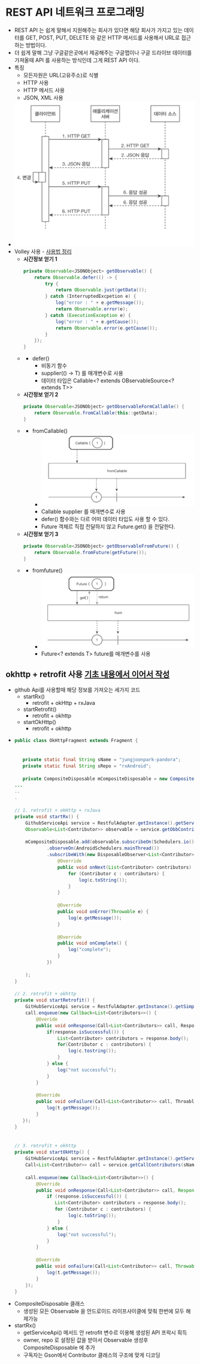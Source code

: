 REST API 네트워크 프로그래밍
===
* REST API 는 쉽게 말해서 지원해주는 회사가 있다면 해당 회사가 가지고 있는 데이터를 GET, POST, PUT, DELETE 와 같은 HTTP 메서드를 사용해서 URL로 접근하는 방법이다.
* 더 쉽게 말해 그냥 구글같은곳에서 제공해주는 구글맵이나 구글 드라이브 데이터를 가져올때 API 를 사용하는 방식인데 그게 REST API 이다.
* 특징
  * 모든자원은 URL(고유주소)로 식별
  * HTTP 사용
  * HTTP 메서드 사용
  * JSON, XML 사용
* ![](img/restapi.png)
* Volley 사용 - [사용법 정리](https://github.com/sdk0213/Knowledge-Storage/blob/master/Library/Volley.md)
  * **시간정보 얻기 1**
    ```java
    private Observable<JSONObject> getObservable() {
        return Observable.defer(() -> {
            try {
                return Observable.just(getData());
            } catch (InterruptedExcpetion e) {
                log("error : " + e.getMessage());
                return Observable.error(e);
            } catch (ExecutionException e) {
                log("error : " + e.getCause());
                return Observable.error(e.getCause());
            }
        });
    }
  *    
    * defer()
      * 비동기 함수
      * supplier(() -> T) 를 매개변수로 사용
      * 데이터 타입은 Callable<? extends OBservableSource<? extends T>>
  * **시간정보 얻기 2**
    ```java
    private Observable<JSONObject> getObservableFormCallable() {
        return Observable.fromCallable(this::getData);
    }
  * 
    * fromCallable()
      * ![](img/fromcallable.png)
      * Callable<? extends ?> supplier 를 매개변수로 사용
      * defer() 함수와는 다르 어떠 데이터 타입도 사용 할 수 있다.
      * Future 객체르 직접 전달하지 않고 Future.get() 을 전달한다.
  * **시간정보 얻기 3**
    ```java
    private Observable<JSONObject> getObservableFromFuture() {
        return Observable.fromFuture(getFuture());
    }
  * 
    * fromfuture()
      * ![](img/fromfuture.png)
      * Future<? extends T> future를 매개변수를 사용

okhttp + retrofit 사용 [기초 내용에서 이어서 작성](https://github.com/sdk0213/Knowledge-Storage/blob/master/Library/Retrofit.md)
---
* github Api를 사용할때 해당 정보를 가져오는 세가지 코드
  * startRx()
    * retrofit + okHttp + rxJava
  * startRetrofit()
    * retrofit + okhttp
  * startOkHttp()
    * retrofit + okhttp
* ```java
  public class OkHttpFragment extends Fragment {
     
     
     private static final String sName = "jungjoonpark-pandora";
     private static final String sRepo = "rxAndroid";
     
     private CompositeDisposable mCompositeDisposable = new CompositeDisposable();
  ...
  ..
  .

  // 1. retrofit + okHttp + rxJava
  private void startRx() {
      GithubServiceApi service = RestfulAdapter.getInstance().getServiceApi();
      Observable<List<Contributor>> observable = service.getObbContributors(sName, sRepo);
 
      mCompositeDisposable.add(observable.subscribeOn(Schedulers.io())
              .observeOn(AndroidSchedulers.mainThread())
              .subscribeWith(new DisposableObserver<List<Contributor>>() {
                  @Override
                  public void onNext(List<Contributor> contributors) {
                      for (Contributor c : contributors) {
                          log(c.toString());
                      }
                  }

                  @Override
                  public void onError(Throwable e) {
                      log(e.getMessage());
                  }

                  @Override
                  public void onComplete() {
                      log("complete");
                  }
              })

      );
  }
  
  // 2. retrofit + okhttp
  private void startRetrofit() {
      GitHubServiceApi service = RestfulAdapter.getInstance().getSimpleApi();
      call.enqueue(new Callback<List<Contributors>>() {
          @Overide
          public void onResponse(Call<List<Contributors>> call, Respons<List<Contributor>> reponse) {
              if(response.isSuccessful()) {
                  List<Contributor> contributors = response.body();
                  for(Contributor c : contributors) {
                      log(c.tostring());
                  }
              } else {
                  log("not successful");
              }       
          }
 
          @Override
          public void onFailure(Call<List<Contributor>> call, Throable t) {
              log(t.getMessage());
          }
     });
  }
  
  
  // 3. retrofit + okhttp
  private void startOkHttp() {
      GitHubServiceApi service = RestfulAdapter.getInstance().getServiceApi();
      Call<List<Contributor>> call = service.getCallContributors(sName, sRepo);

      call.enqueue(new Callback<List<Contributor>>() {
          @Override
          public void onResponse(Call<List<Contributor>> call, Response<List<Contributor>> response) {
              if (response.isSuccessful()) {
                 List<Contributor> contributors = response.body();
                 for (Contributor c : contributors) {
                      log(c.toString());
                  }
              } else {
                  log("not successful");
              }
          }

          @Override
          public void onFailure(Call<List<Contributor>> call, Throwable t) {
              log(t.getMessage());
          }
      });
  }
* CompositeDisposable 클래스
  * 생성된 모든 Observable 을 안드로이드 라이프사이클에 맞춰 한번에 모두 해제가능
* startRx()
  * getServiceApi() 메서드 안 retrofit 변수르 이용해 생성된 API 프락시 흭득
  * owner, repo 로 설정된 값을 받아서 Observable 생성후 CompositeDisposable 에 추가
  * 구독자는 Gson에서 Contributor 클래스의 구조에 맞게 디코딩
